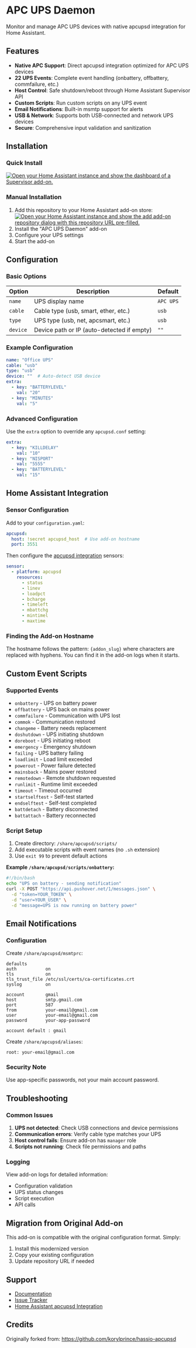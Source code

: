 # APC UPS Daemon

Monitor and manage APC UPS devices with native apcupsd integration for Home Assistant.

## Features

- **Native APC Support**: Direct apcupsd integration optimized for APC UPS devices
- **22 UPS Events**: Complete event handling (onbattery, offbattery, commfailure, etc.)
- **Host Control**: Safe shutdown/reboot through Home Assistant Supervisor API
- **Custom Scripts**: Run custom scripts on any UPS event
- **Email Notifications**: Built-in msmtp support for alerts
- **USB & Network**: Supports both USB-connected and network UPS devices
- **Secure**: Comprehensive input validation and sanitization

## Installation

### Quick Install
[![Open your Home Assistant instance and show the dashboard of a Supervisor add-on.](https://my.home-assistant.io/badges/supervisor_addon.svg)](https://my.home-assistant.io/redirect/supervisor_addon/?addon=apcupsd&repository_url=https%3A%2F%2Fgithub.com%2Fcabinlab%2Fhassio-addons)

### Manual Installation
1. Add this repository to your Home Assistant add-on store:
   [![Open your Home Assistant instance and show the add add-on repository dialog with this repository URL pre-filled.](https://my.home-assistant.io/badges/supervisor_add_addon_repository.svg)](https://my.home-assistant.io/redirect/supervisor_add_addon_repository/?repository_url=https%3A%2F%2Fgithub.com%2Fcabinlab%2Fhassio-addons)
2. Install the "APC UPS Daemon" add-on
3. Configure your UPS settings
4. Start the add-on

## Configuration

### Basic Options

| Option | Description | Default |
|--------|-------------|---------|
| `name` | UPS display name | `APC UPS` |
| `cable` | Cable type (usb, smart, ether, etc.) | `usb` |
| `type` | UPS type (usb, net, apcsmart, etc.) | `usb` |
| `device` | Device path or IP (auto-detected if empty) | `""` |

### Example Configuration

```yaml
name: "Office UPS"
cable: "usb"
type: "usb"
device: ""  # Auto-detect USB device
extra:
  - key: "BATTERYLEVEL"
    val: "20"
  - key: "MINUTES"
    val: "5"
```

### Advanced Configuration

Use the `extra` option to override any `apcupsd.conf` setting:

```yaml
extra:
  - key: "KILLDELAY"
    val: "10"
  - key: "NISPORT" 
    val: "5555"
  - key: "BATTERYLEVEL"
    val: "15"
```

## Home Assistant Integration

### Sensor Configuration

Add to your `configuration.yaml`:

```yaml
apcupsd:
  host: !secret apcupsd_host  # Use add-on hostname
  port: 3551
```

Then configure the [apcupsd integration](https://www.home-assistant.io/integrations/apcupsd/) sensors:

```yaml
sensor:
  - platform: apcupsd
    resources:
      - status
      - linev
      - loadpct
      - bcharge
      - timeleft
      - mbattchg
      - mintimel
      - maxtime
```

### Finding the Add-on Hostname

The hostname follows the pattern: `{addon_slug}` where characters are replaced with hyphens.
You can find it in the add-on logs when it starts.

## Custom Event Scripts

### Supported Events

- `onbattery` - UPS on battery power
- `offbattery` - UPS back on mains power  
- `commfailure` - Communication with UPS lost
- `commok` - Communication restored
- `changeme` - Battery needs replacement
- `doshutdown` - UPS initiating shutdown
- `doreboot` - UPS initiating reboot
- `emergency` - Emergency shutdown
- `failing` - UPS battery failing
- `loadlimit` - Load limit exceeded
- `powerout` - Power failure detected
- `mainsback` - Mains power restored
- `remotedown` - Remote shutdown requested
- `runlimit` - Runtime limit exceeded
- `timeout` - Timeout occurred
- `startselftest` - Self-test started
- `endselftest` - Self-test completed
- `battdetach` - Battery disconnected
- `battattach` - Battery reconnected

### Script Setup

1. Create directory: `/share/apcupsd/scripts/`
2. Add executable scripts with event names (no `.sh` extension)
3. Use `exit 99` to prevent default actions

**Example `/share/apcupsd/scripts/onbattery`:**

```bash
#!/bin/bash
echo "UPS on battery - sending notification"
curl -X POST "https://api.pushover.net/1/messages.json" \
  -d "token=YOUR_TOKEN" \
  -d "user=YOUR_USER" \
  -d "message=UPS is now running on battery power"
```

## Email Notifications

### Configuration

Create `/share/apcupsd/msmtprc`:

```
defaults
auth           on
tls            on
tls_trust_file /etc/ssl/certs/ca-certificates.crt
syslog         on

account        gmail
host           smtp.gmail.com
port           587
from           your-email@gmail.com
user           your-email@gmail.com
password       your-app-password

account default : gmail
```

Create `/share/apcupsd/aliases`:

```
root: your-email@gmail.com
```

### Security Note

Use app-specific passwords, not your main account password.

## Troubleshooting

### Common Issues

1. **UPS not detected**: Check USB connections and device permissions
2. **Communication errors**: Verify cable type matches your UPS
3. **Host control fails**: Ensure add-on has `manager` role
4. **Scripts not running**: Check file permissions and paths

### Logging

View add-on logs for detailed information:
- Configuration validation
- UPS status changes  
- Script execution
- API calls

## Migration from Original Add-on

This add-on is compatible with the original configuration format. Simply:

1. Install this modernized version
2. Copy your existing configuration
3. Update repository URL if needed

## Support

- [Documentation](https://github.com/cabinlab/hassio-addons)
- [Issue Tracker](https://github.com/cabinlab/hassio-addons/issues)
- [Home Assistant apcupsd Integration](https://www.home-assistant.io/integrations/apcupsd/)

## Credits

Originally forked from: https://github.com/korylprince/hassio-apcupsd
